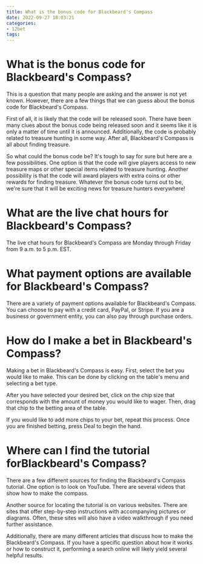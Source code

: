 ```yaml
---
title: What is the bonus code for Blackbeard's Compass
date: 2022-09-27 18:03:21
categories:
- 12bet
tags:
---
```



#  What is the bonus code for Blackbeard's Compass?

This is a question that many people are asking and the answer is not yet known. However, there are a few things that we can guess about the bonus code for Blackbeard's Compass.

First of all, it is likely that the code will be released soon. There have been many clues about the bonus code being released soon and it seems like it is only a matter of time until it is announced. Additionally, the code is probably related to treasure hunting in some way. After all, Blackbeard's Compass is all about finding treasure.

So what could the bonus code be? It's tough to say for sure but here are a few possibilities. One option is that the code will give players access to new treasure maps or other special items related to treasure hunting. Another possibility is that the code will award players with extra coins or other rewards for finding treasure. Whatever the bonus code turns out to be, we're sure that it will be exciting news for treasure hunters everywhere!

#  What are the live chat hours for Blackbeard's Compass?

The live chat hours for Blackbeard's Compass are Monday through Friday from 9 a.m. to 5 p.m. EST.

#  What payment options are available for Blackbeard's Compass?

There are a variety of payment options available for Blackbeard's Compass. You can choose to pay with a credit card, PayPal, or Stripe. If you are a business or government entity, you can also pay through purchase orders.

#  How do I make a bet in Blackbeard's Compass?

Making a bet in Blackbeard's Compass is easy. First, select the bet you would like to make. This can be done by clicking on the table's menu and selecting a bet type.

After you have selected your desired bet, click on the chip size that corresponds with the amount of money you would like to wager. Then, drag that chip to the betting area of the table.

If you would like to add more chips to your bet, repeat this process. Once you are finished betting, press Deal to begin the hand.

#  Where can I find the tutorial forBlackbeard's Compass?

There are a few different sources for finding the Blackbeard's Compass tutorial. One option is to look on YouTube. There are several videos that show how to make the compass.

Another source for locating the tutorial is on various websites. There are sites that offer step-by-step instructions with accompanying pictures or diagrams. Often, these sites will also have a video walkthrough if you need further assistance.

Additionally, there are many different articles that discuss how to make the Blackbeard's Compass. If you have a specific question about how it works or how to construct it, performing a search online will likely yield several helpful results.